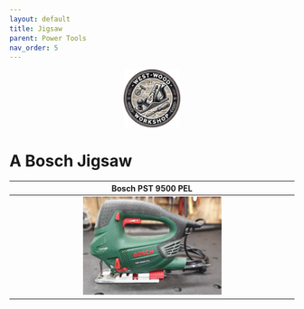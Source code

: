 ```yaml
---
layout: default
title: Jigsaw
parent: Power Tools
nav_order: 5
---
```

<p align="center"> <img src="../media/www_logo.png" width="20%" height="20%"/> </p>

# A Bosch Jigsaw


|                                                             Bosch PST 9500 PEL                                                             |
|:------------------------------------------------------------------------------------------------------------------------------------------:|
| [<img alt="image" height="25%" src="/media/Bosch_PST_9500_PEL.jpg" width="50%"/>](https://garlatti.github.io/media/Bosch_PST_9500_PEL.jpg) | 